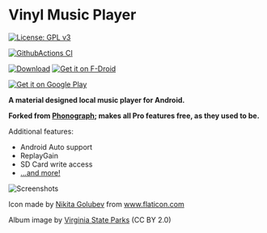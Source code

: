 # Vinyl Music Player

[![License: GPL v3](https://img.shields.io/badge/License-GPL%20v3-blue.svg)](https://github.com/VinylMusicPlayer/VinylMusicPlayer/blob/master/LICENSE.txt)

[![GithubActions CI](https://github.com/VinylMusicPlayer/VinylMusicPlayer/actions/workflows/ci.yml/badge.svg)](https://github.com/VinylMusicPlayer/VinylMusicPlayer/actions/workflows/ci.yml)

[![Download](https://img.shields.io/badge/Download-@pre--release-brightgreen)](https://github.com/VinylMusicPlayer/VinylMusicPlayer/releases/tag/pre-release)
[![Get it on F-Droid](https://img.shields.io/f-droid/v/com.poupa.vinylmusicplayer)](https://f-droid.org/packages/com.poupa.vinylmusicplayer/)
<!--
Dynamic badge based on https://shields.io/endpoint (the badge service) and https://play.cuzi.workers.dev/ (play 
store scraper)
See https://github.com/badges/shields/issues/358#issuecomment-806235967
-->
[![Get it on Google Play](https://img.shields.io/endpoint?color=green&logo=google-play&logoColor=lightgrey&url=https%3A%2F%2Fplay.cuzi.workers.dev%2Fplay%3Fi%3Dcom.poupa.vinylmusicplayer%26l%3DGoogle%2520Play%2520Store%26m%3D%24version)](https://play.google.com/store/apps/details?id=com.poupa.vinylmusicplayer)

**A material designed local music player for Android.**

**Forked from [Phonograph](https://github.com/kabouzeid/Phonograph); makes all Pro features free, as they used to be.**

Additional features:
* Android Auto support
* ReplayGain
* SD Card write access
* [...and more!](https://github.com/VinylMusicPlayer/VinylMusicPlayer/blob/master/CHANGELOG.md)

![Screenshots](./art/art.png?raw=true)

Icon made by [Nikita Golubev](https://www.flaticon.com/authors/nikita-golubev) from www.flaticon.com

Album image by [Virginia State Parks](https://www.flickr.com/photos/vastateparksstaff/38645226714/) (CC BY 2.0)

